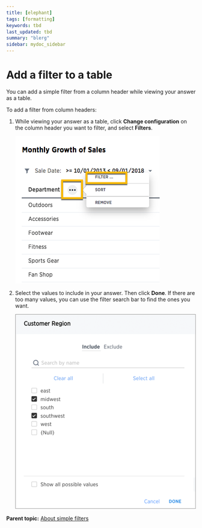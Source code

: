```yaml
---
title: [elephant]
tags: [formatting]
keywords: tbd
last_updated: tbd
summary: "blerg"
sidebar: mydoc_sidebar
---
```

# Add a filter to a table

You can add a simple filter from a column header while viewing your answer as a table.

To add a filter from column headers:

1.   While viewing your answer as a table, click **Change configuration** on the column header you want to filter, and select **Filters**. 

     ![](../../../images/change_configuration_of_a_column.png "Change configuration of a column") 

2.   Select the values to include in your answer. Then click **Done**. If there are too many values, you can use the filter search bar to find the ones you want. 

     ![](../../../images/column_filter.png "Column filters value box") 


**Parent topic:** [About simple filters](../../../admin/complex_searches/about_simple_filters.html)


